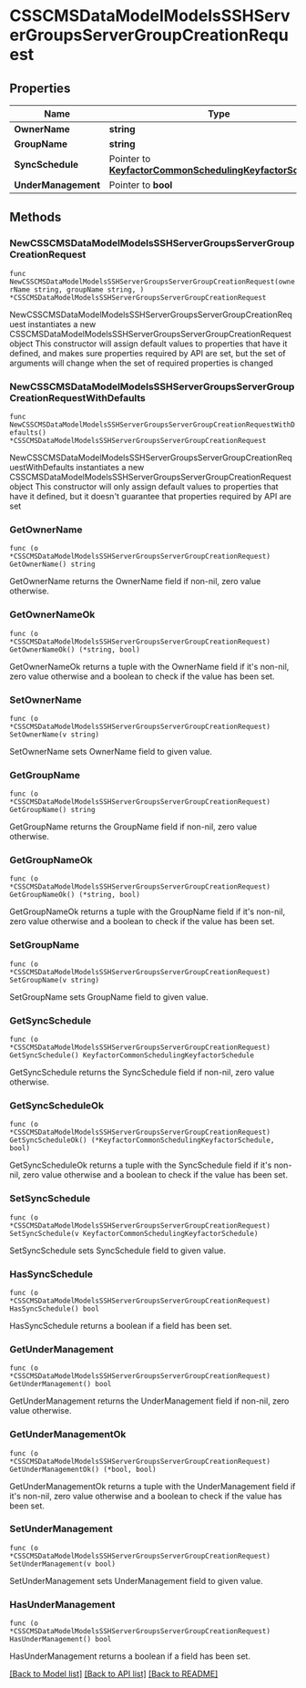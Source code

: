 # CSSCMSDataModelModelsSSHServerGroupsServerGroupCreationRequest

## Properties

Name | Type | Description | Notes
------------ | ------------- | ------------- | -------------
**OwnerName** | **string** |  | 
**GroupName** | **string** |  | 
**SyncSchedule** | Pointer to [**KeyfactorCommonSchedulingKeyfactorSchedule**](KeyfactorCommonSchedulingKeyfactorSchedule.md) |  | [optional] 
**UnderManagement** | Pointer to **bool** |  | [optional] 

## Methods

### NewCSSCMSDataModelModelsSSHServerGroupsServerGroupCreationRequest

`func NewCSSCMSDataModelModelsSSHServerGroupsServerGroupCreationRequest(ownerName string, groupName string, ) *CSSCMSDataModelModelsSSHServerGroupsServerGroupCreationRequest`

NewCSSCMSDataModelModelsSSHServerGroupsServerGroupCreationRequest instantiates a new CSSCMSDataModelModelsSSHServerGroupsServerGroupCreationRequest object
This constructor will assign default values to properties that have it defined,
and makes sure properties required by API are set, but the set of arguments
will change when the set of required properties is changed

### NewCSSCMSDataModelModelsSSHServerGroupsServerGroupCreationRequestWithDefaults

`func NewCSSCMSDataModelModelsSSHServerGroupsServerGroupCreationRequestWithDefaults() *CSSCMSDataModelModelsSSHServerGroupsServerGroupCreationRequest`

NewCSSCMSDataModelModelsSSHServerGroupsServerGroupCreationRequestWithDefaults instantiates a new CSSCMSDataModelModelsSSHServerGroupsServerGroupCreationRequest object
This constructor will only assign default values to properties that have it defined,
but it doesn't guarantee that properties required by API are set

### GetOwnerName

`func (o *CSSCMSDataModelModelsSSHServerGroupsServerGroupCreationRequest) GetOwnerName() string`

GetOwnerName returns the OwnerName field if non-nil, zero value otherwise.

### GetOwnerNameOk

`func (o *CSSCMSDataModelModelsSSHServerGroupsServerGroupCreationRequest) GetOwnerNameOk() (*string, bool)`

GetOwnerNameOk returns a tuple with the OwnerName field if it's non-nil, zero value otherwise
and a boolean to check if the value has been set.

### SetOwnerName

`func (o *CSSCMSDataModelModelsSSHServerGroupsServerGroupCreationRequest) SetOwnerName(v string)`

SetOwnerName sets OwnerName field to given value.


### GetGroupName

`func (o *CSSCMSDataModelModelsSSHServerGroupsServerGroupCreationRequest) GetGroupName() string`

GetGroupName returns the GroupName field if non-nil, zero value otherwise.

### GetGroupNameOk

`func (o *CSSCMSDataModelModelsSSHServerGroupsServerGroupCreationRequest) GetGroupNameOk() (*string, bool)`

GetGroupNameOk returns a tuple with the GroupName field if it's non-nil, zero value otherwise
and a boolean to check if the value has been set.

### SetGroupName

`func (o *CSSCMSDataModelModelsSSHServerGroupsServerGroupCreationRequest) SetGroupName(v string)`

SetGroupName sets GroupName field to given value.


### GetSyncSchedule

`func (o *CSSCMSDataModelModelsSSHServerGroupsServerGroupCreationRequest) GetSyncSchedule() KeyfactorCommonSchedulingKeyfactorSchedule`

GetSyncSchedule returns the SyncSchedule field if non-nil, zero value otherwise.

### GetSyncScheduleOk

`func (o *CSSCMSDataModelModelsSSHServerGroupsServerGroupCreationRequest) GetSyncScheduleOk() (*KeyfactorCommonSchedulingKeyfactorSchedule, bool)`

GetSyncScheduleOk returns a tuple with the SyncSchedule field if it's non-nil, zero value otherwise
and a boolean to check if the value has been set.

### SetSyncSchedule

`func (o *CSSCMSDataModelModelsSSHServerGroupsServerGroupCreationRequest) SetSyncSchedule(v KeyfactorCommonSchedulingKeyfactorSchedule)`

SetSyncSchedule sets SyncSchedule field to given value.

### HasSyncSchedule

`func (o *CSSCMSDataModelModelsSSHServerGroupsServerGroupCreationRequest) HasSyncSchedule() bool`

HasSyncSchedule returns a boolean if a field has been set.

### GetUnderManagement

`func (o *CSSCMSDataModelModelsSSHServerGroupsServerGroupCreationRequest) GetUnderManagement() bool`

GetUnderManagement returns the UnderManagement field if non-nil, zero value otherwise.

### GetUnderManagementOk

`func (o *CSSCMSDataModelModelsSSHServerGroupsServerGroupCreationRequest) GetUnderManagementOk() (*bool, bool)`

GetUnderManagementOk returns a tuple with the UnderManagement field if it's non-nil, zero value otherwise
and a boolean to check if the value has been set.

### SetUnderManagement

`func (o *CSSCMSDataModelModelsSSHServerGroupsServerGroupCreationRequest) SetUnderManagement(v bool)`

SetUnderManagement sets UnderManagement field to given value.

### HasUnderManagement

`func (o *CSSCMSDataModelModelsSSHServerGroupsServerGroupCreationRequest) HasUnderManagement() bool`

HasUnderManagement returns a boolean if a field has been set.


[[Back to Model list]](../README.md#documentation-for-models) [[Back to API list]](../README.md#documentation-for-api-endpoints) [[Back to README]](../README.md)


